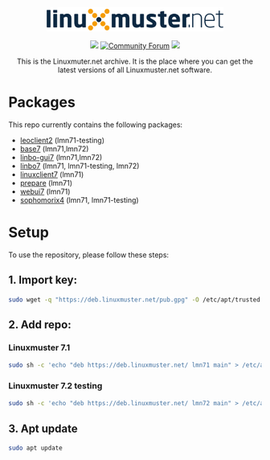 <p align="center">
   <img src="https://raw.githubusercontent.com/linuxmuster/archive/master/.github/media/lmn-logo.svg" alt="LMN logo" width="70%" />
</p>

<p align="center">
  <a href="https://github.com/linuxmuster/archive/actions/workflows/build-and-deploy.yml"><img src="https://github.com/linuxmuster/archive/actions/workflows/build-and-deploy.yml/badge.svg" /></a>
  <a href="https://ask.linuxmuster.net"><img src="https://img.shields.io/discourse/users?logo=discourse&logoColor=white&server=https%3A%2F%2Fask.linuxmuster.net" alt="Community Forum"/></a>
  <a href="https://www.gnu.org/licenses/agpl-3.0" ><img src="https://img.shields.io/badge/License-AGPL%20v3-blue.svg" /></a>
</p>

<p align="center">
This is the Linuxmuter.net archive. It is the place where you can get the latest versions of all Linuxmuster.net software.
</p>

# Packages
This repo currently contains the following packages:
- [leoclient2](https://github.com/linuxmuster/leoclient2) (lmn71-testing)
- [base7](https://github.com/linuxmuster/linuxmuster-base7) (lmn71,lmn72)
- [linbo-gui7](https://github.com/linuxmuster/linuxmuster-linbo-gui7) (lmn71,lmn72)
- [linbo7](https://github.com/linuxmuster/linuxmuster-linbo7) (lmn71, lmn71-testing, lmn72)
- [linuxclient7](https://github.com/linuxmuster/linuxmuster-linuxclient7) (lmn71)
- [prepare](https://github.com/linuxmuster/linuxmuster-prepare) (lmn71)
- [webui7](https://github.com/linuxmuster/linuxmuster-webui7) (lmn71)
- [sophomorix4](https://github.com/linuxmuster/sophomorix4) (lmn71, lmn71-testing)

# Setup

To use the repository, please follow these steps:

## 1. Import key:

```bash
sudo wget -q "https://deb.linuxmuster.net/pub.gpg" -O /etc/apt/trusted.gpg.d/linuxmuster.net.gpg
```

## 2. Add repo:

### Linuxmuster 7.1
```bash
sudo sh -c 'echo "deb https://deb.linuxmuster.net/ lmn71 main" > /etc/apt/sources.list.d/lmn71.list'
```

### Linuxmuster 7.2 testing
```bash
sudo sh -c 'echo "deb https://deb.linuxmuster.net/ lmn72 main" > /etc/apt/sources.list.d/lmn72.list'
```

## 3. Apt update

```bash
sudo apt update
```
